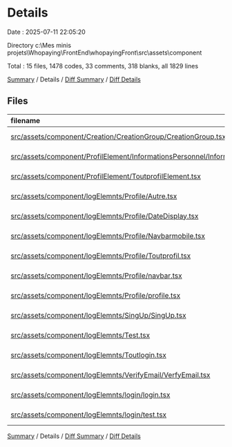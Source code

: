 # Details

Date : 2025-07-11 22:05:20

Directory c:\\Mes minis projets\\Whopaying\\FrontEnd\\whopayingFront\\src\\assets\\component

Total : 15 files,  1478 codes, 33 comments, 318 blanks, all 1829 lines

[Summary](results.md) / Details / [Diff Summary](diff.md) / [Diff Details](diff-details.md)

## Files
| filename | language | code | comment | blank | total |
| :--- | :--- | ---: | ---: | ---: | ---: |
| [src/assets/component/Creation/CreationGroup/CreationGroup.tsx](/src/assets/component/Creation/CreationGroup/CreationGroup.tsx) | TypeScript JSX | 211 | 1 | 24 | 236 |
| [src/assets/component/ProfilElement/InformationsPersonnel/InformationsPersonnel.tsx](/src/assets/component/ProfilElement/InformationsPersonnel/InformationsPersonnel.tsx) | TypeScript JSX | 52 | 0 | 11 | 63 |
| [src/assets/component/ProfilElement/ToutprofilElement.tsx](/src/assets/component/ProfilElement/ToutprofilElement.tsx) | TypeScript JSX | 9 | 0 | 5 | 14 |
| [src/assets/component/logElemnts/Profile/Autre.tsx](/src/assets/component/logElemnts/Profile/Autre.tsx) | TypeScript JSX | 73 | 10 | 22 | 105 |
| [src/assets/component/logElemnts/Profile/DateDisplay.tsx](/src/assets/component/logElemnts/Profile/DateDisplay.tsx) | TypeScript JSX | 12 | 0 | 2 | 14 |
| [src/assets/component/logElemnts/Profile/Navbarmobile.tsx](/src/assets/component/logElemnts/Profile/Navbarmobile.tsx) | TypeScript JSX | 64 | 5 | 20 | 89 |
| [src/assets/component/logElemnts/Profile/Toutprofil.tsx](/src/assets/component/logElemnts/Profile/Toutprofil.tsx) | TypeScript JSX | 9 | 1 | 6 | 16 |
| [src/assets/component/logElemnts/Profile/navbar.tsx](/src/assets/component/logElemnts/Profile/navbar.tsx) | TypeScript JSX | 27 | 0 | 5 | 32 |
| [src/assets/component/logElemnts/Profile/profile.tsx](/src/assets/component/logElemnts/Profile/profile.tsx) | TypeScript JSX | 628 | 16 | 130 | 774 |
| [src/assets/component/logElemnts/SingUp/SingUp.tsx](/src/assets/component/logElemnts/SingUp/SingUp.tsx) | TypeScript JSX | 145 | 0 | 19 | 164 |
| [src/assets/component/logElemnts/Test.tsx](/src/assets/component/logElemnts/Test.tsx) | TypeScript JSX | 7 | 0 | 5 | 12 |
| [src/assets/component/logElemnts/Toutlogin.tsx](/src/assets/component/logElemnts/Toutlogin.tsx) | TypeScript JSX | 7 | 0 | 10 | 17 |
| [src/assets/component/logElemnts/VerifyEmail/VerfyEmail.tsx](/src/assets/component/logElemnts/VerifyEmail/VerfyEmail.tsx) | TypeScript JSX | 117 | 0 | 12 | 129 |
| [src/assets/component/logElemnts/login/login.tsx](/src/assets/component/logElemnts/login/login.tsx) | TypeScript JSX | 109 | 0 | 42 | 151 |
| [src/assets/component/logElemnts/login/test.tsx](/src/assets/component/logElemnts/login/test.tsx) | TypeScript JSX | 8 | 0 | 5 | 13 |

[Summary](results.md) / Details / [Diff Summary](diff.md) / [Diff Details](diff-details.md)